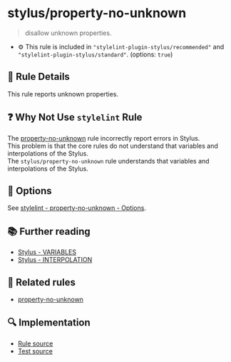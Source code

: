 # stylus/property-no-unknown

> disallow unknown properties.

- :gear: This rule is included in `"stylelint-plugin-stylus/recommended"` and `"stylelint-plugin-stylus/standard"`. (options: `true`)

## :book: Rule Details

This rule reports unknown properties.

## :question: Why Not Use `stylelint` Rule

The [property-no-unknown] rule incorrectly report errors in Stylus.  
This problem is that the core rules do not understand that variables and interpolations of the Stylus.  
The `stylus/property-no-unknown` rule understands that variables and interpolations of the Stylus.

## :wrench: Options

See [stylelint - property-no-unknown - Options](https://stylelint.io/user-guide/rules/property-no-unknown#options).

## :books: Further reading

- [Stylus - VARIABLES]
- [Stylus - INTERPOLATION]

## :couple: Related rules

- [property-no-unknown]

[property-no-unknown]: https://stylelint.io/user-guide/rules/property-no-unknown
[Stylus - VARIABLES]: https://stylus-lang.com/docs/variables.html
[Stylus - INTERPOLATION]: https://stylus-lang.com/docs/interpolation.html

## :mag: Implementation

- [Rule source](https://github.com/stylus/stylelint-plugin-stylus/blob/main/lib/rules/property-no-unknown.js)
- [Test source](https://github.com/stylus/stylelint-plugin-stylus/blob/main/tests/lib/rules/property-no-unknown.js)
